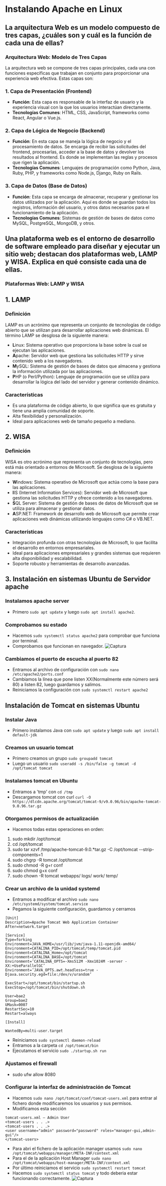 # Instalando Apache en Linux

## La arquitectura Web es un modelo compuesto de tres capas, ¿cuáles son y cuál es la función de cada una de ellas?
### Arquitectura Web: Modelo de Tres Capas

La arquitectura web se compone de tres capas principales, cada una con funciones específicas que trabajan en conjunto para proporcionar una experiencia web efectiva. Estas capas son:

### 1. Capa de Presentación (Frontend)

- **Función**: Esta capa es responsable de la interfaz de usuario y la experiencia visual con la que los usuarios interactúan directamente.
- **Tecnologías Comunes**: HTML, CSS, JavaScript, frameworks como React, Angular o Vue.js.

### 2. Capa de Lógica de Negocio (Backend)

- **Función**: En esta capa se maneja la lógica de negocio y el procesamiento de datos. Se encarga de recibir las solicitudes del frontend, procesarlas, acceder a la base de datos y devolver los resultados al frontend. Es donde se implementan las reglas y procesos que rigen la aplicación.
- **Tecnologías Comunes**: Lenguajes de programación como Python, Java, Ruby, PHP, y frameworks como Node.js, Django, Ruby on Rails.

### 3. Capa de Datos (Base de Datos)

- **Función**: Esta capa se encarga de almacenar, recuperar y gestionar los datos utilizados por la aplicación. Aquí es donde se guardan todos los registros, información del usuario, y otros datos necesarios para el funcionamiento de la aplicación.
- **Tecnologías Comunes**: Sistemas de gestión de bases de datos como MySQL, PostgreSQL, MongoDB, y otros.

## Una plataforma web es el entorno de desarrollo de software empleado para diseñar y ejecutar un sitio web; destacan dos plataformas web, LAMP y WISA. Explica en qué consiste cada una de ellas.

### Plataformas Web: LAMP y WISA

## 1. LAMP

### Definición
LAMP es un acrónimo que representa un conjunto de tecnologías de código abierto que se utilizan para desarrollar aplicaciones web dinámicas. El término LAMP se desglosa de la siguiente manera:

- **L**inux: Sistema operativo que proporciona la base sobre la cual se ejecutan las aplicaciones.
- **A**pache: Servidor web que gestiona las solicitudes HTTP y sirve contenido web a los navegadores.
- **M**ySQL: Sistema de gestión de bases de datos que almacena y gestiona la información utilizada por las aplicaciones.
- **P**HP (o Perl/Python): Lenguaje de programación que se utiliza para desarrollar la lógica del lado del servidor y generar contenido dinámico.

### Características
- Es una plataforma de código abierto, lo que significa que es gratuita y tiene una amplia comunidad de soporte.
- Alta flexibilidad y personalización.
- Ideal para aplicaciones web de tamaño pequeño a mediano.

## 2. WISA

### Definición
WISA es otro acrónimo que representa un conjunto de tecnologías, pero está más orientado a entornos de Microsoft. Se desglosa de la siguiente manera:

- **W**indows: Sistema operativo de Microsoft que actúa como la base para las aplicaciones.
- **I**IS (Internet Information Services): Servidor web de Microsoft que gestiona las solicitudes HTTP y ofrece contenido a los navegadores.
- **S**QL Server: Sistema de gestión de bases de datos de Microsoft que se utiliza para almacenar y gestionar datos.
- **A**SP.NET: Framework de desarrollo web de Microsoft que permite crear aplicaciones web dinámicas utilizando lenguajes como C# o VB.NET.

### Características
- Integración profunda con otras tecnologías de Microsoft, lo que facilita el desarrollo en entornos empresariales.
- Ideal para aplicaciones empresariales y grandes sistemas que requieren alta disponibilidad y escalabilidad.
- Soporte robusto y herramientas de desarrollo avanzadas.


## 3. Instalación en sistemas Ubuntu de Servidor apache

### Instalamos apache server
- Primero `sudo apt update` y luego `sudo apt install apache2`.

### Comprobamos su estado
- Hacemos `sudo systemctl status apache2` para comprobar que funciona por terminal.
- Comprobamos que funcionan en navegador.
![Captura](Captura-apache-navegador.png)

### Cambiamos el puerto de escucha al puerto 82
- Entramos al archivo de configuración con `sudo nano /etc/apache2/ports.conf`
- Cambiamos la línea que pone listen XX(Normalmente este número será 80) a listen 82, luego guardamos y salimos.
- Reiniciamos la configuración con `sudo systemctl restart apache2`

## Instalación de Tomcat en sistemas Ubuntu

### Instalar Java
- Primero instalamos Java con `sudo apt update` y luego `sudo apt install default-jdk`

### Creamos un usuario tomcat
- Primero creamos un grupo `sudo groupadd tomcat`
- Luego un usuario `sudo useradd -s /bin/false -g tomcat -d /opt/tomcat tomcat`

### Instalamos tomcat en Ubuntu
- Entramos a 'tmp' con `cd /tmp`
- Descargamos tomcat con curl `curl -O https://dlcdn.apache.org/tomcat/tomcat-9/v9.0.96/bin/apache-tomcat-9.0.96.tar.gz`

### Otorgamos permisos de actualización
- Hacemos todas estas operaciones en orden:
1. sudo mkdir /opt/tomcat
2. cd /opt/tomcat
3. sudo tar xzvf /tmp/apache-tomcat-9.0.*tar.gz -C /opt/tomcat --strip-components=1
4. sudo chgrp -R tomcat /opt/tomcat
5. sudo chmod -R g+r conf
6. sudo chmod g+x conf
7. sudo chown -R tomcat webapps/ logs/ work/ temp/

### Crear un archivo de la unidad systemd
- Entramos a modificar el archivo `sudo nano /etc/systemd/system/tomcat.service`
- Pegamos la siguiente configuración, guardamos y cerramos
```
[Unit]
Description=Apache Tomcat Web Application Container
After=network.target

[Service]
Type=forking
Environment=JAVA_HOME=/usr/lib/jvm/java-1.11-openjdk-amd64/
Environment=CATALINA_PID=/opt/tomcat/temp/tomcat.pid
Environment=CATALINA_Home=/opt/tomcat
Environment=CATALINA_BASE=/opt/tomcat
Environment=’CATALINA_OPTS=-Xms512M -Xmx1024M -server -XX:+UseParallelGC’
Environment=’JAVA_OPTS.awt.headless=true -Djava.security.egd=file:/dev/v/urandom’

ExecStart=/opt/tomcat/bin/startup.sh
ExecStop=/opt/tomcat/bin/shutdown.sh

User=bae2
Group=bae2
UMask=0007
RestartSec=10
Restart=always

[Install]

WantedBy=multi-user.target
```

- Reiniciamos `sudo systemctl daemon-reload`
- Entramos a la carpeta `cd /opt/tomcat/bin`
- Ejecutamos el servicio `sudo ./startup.sh run`

### Ajustamos el firewall
- sudo ufw allow 8080

### Configurar la interfaz de administración de Tomcat
- Hacemos `sudo nano /opt/tomcat/conf/tomcat-users.xml` para entrar al fichero donde modificaremos los usuarios y sus permisos.
- Modificamos esta sección 
```
tomcat-users.xml — Admin User
<tomcat-users . . .>
<tomcat-users . . .>
<user username="admin" password="password" roles="manager-gui,admin-gui"/>
</tomcat-users>
```

- Para abri el fichero de la aplicación manager usamos `sudo nano /opt/tomcat/webapps/manager/META-INF/context.xml`
- Para el de la aplicación Host Manager `sudo nano /opt/tomcat/webapps/host-manager/META-INF/context.xml`
- Por último reiniciamos el servicio `sudo systemctl restart tomcat`
- Hacemos `sudo systemctl status tomcat` y todo deberia estar funcionando correctamente.
![Captura](Captura-status.png)